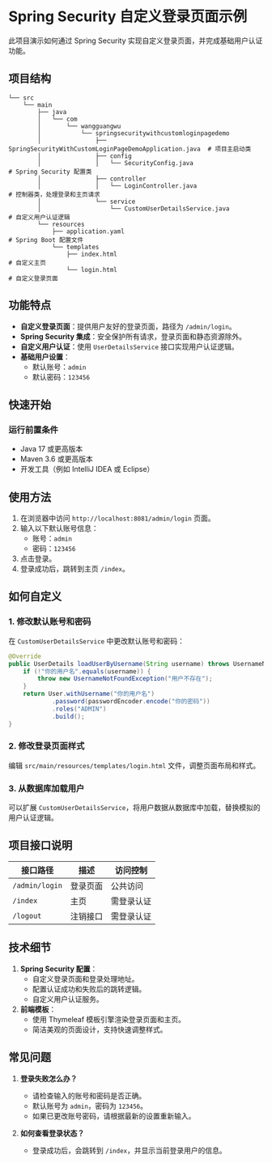 # Spring Security 自定义登录页面示例

此项目演示如何通过 Spring Security 实现自定义登录页面，并完成基础用户认证功能。

## 项目结构

```
└── src
    └── main
        ├── java
        │   └── com
        │       └── wangguangwu
        │           └── springsecuritywithcustomloginpagedemo
        │               ├── SpringSecurityWithCustomLoginPageDemoApplication.java  # 项目主启动类
        │               ├── config
        │               │   └── SecurityConfig.java                               # Spring Security 配置类
        │               ├── controller
        │               │   └── LoginController.java                              # 控制器类，处理登录和主页请求
        │               └── service
        │                   └── CustomUserDetailsService.java                     # 自定义用户认证逻辑
        └── resources
            ├── application.yaml                                                  # Spring Boot 配置文件
            └── templates
                ├── index.html                                                    # 自定义主页
                └── login.html                                                    # 自定义登录页面
```

## 功能特点

- **自定义登录页面**：提供用户友好的登录页面，路径为 `/admin/login`。
- **Spring Security 集成**：安全保护所有请求，登录页面和静态资源除外。
- **自定义用户认证**：使用 `UserDetailsService` 接口实现用户认证逻辑。
- **基础用户设置**：
    - 默认账号：`admin`
    - 默认密码：`123456`

## 快速开始

### 运行前置条件

- Java 17 或更高版本
- Maven 3.6 或更高版本
- 开发工具（例如 IntelliJ IDEA 或 Eclipse）

## 使用方法

1. 在浏览器中访问 `http://localhost:8081/admin/login` 页面。
2. 输入以下默认账号信息：
    - 账号：`admin`
    - 密码：`123456`
3. 点击登录。
4. 登录成功后，跳转到主页 `/index`。

## 如何自定义

### 1. 修改默认账号和密码

在 `CustomUserDetailsService` 中更改默认账号和密码：

```java
@Override
public UserDetails loadUserByUsername(String username) throws UsernameNotFoundException {
    if (!"你的用户名".equals(username)) {
        throw new UsernameNotFoundException("用户不存在");
    }
    return User.withUsername("你的用户名")
            .password(passwordEncoder.encode("你的密码"))
            .roles("ADMIN")
            .build();
}
```

### 2. 修改登录页面样式

编辑 `src/main/resources/templates/login.html` 文件，调整页面布局和样式。

### 3. 从数据库加载用户

可以扩展 `CustomUserDetailsService`，将用户数据从数据库中加载，替换模拟的用户认证逻辑。

## 项目接口说明

| 接口路径       | 描述     | 访问控制   |
| -------------- | -------- | ---------- |
| `/admin/login` | 登录页面 | 公共访问   |
| `/index`       | 主页     | 需登录认证 |
| `/logout`      | 注销接口 | 需登录认证 |

## 技术细节

1. **Spring Security 配置**：
    - 自定义登录页面和登录处理地址。
    - 配置认证成功和失败后的跳转逻辑。
    - 自定义用户认证服务。
2. **前端模板**：
    - 使用 Thymeleaf 模板引擎渲染登录页面和主页。
    - 简洁美观的页面设计，支持快速调整样式。

## 常见问题

1. **登录失败怎么办？**
    - 请检查输入的账号和密码是否正确。
    - 默认账号为 `admin`，密码为 `123456`。
    - 如果已更改账号密码，请根据最新的设置重新输入。

2. **如何查看登录状态？**
    - 登录成功后，会跳转到 `/index`，并显示当前登录用户的信息。
